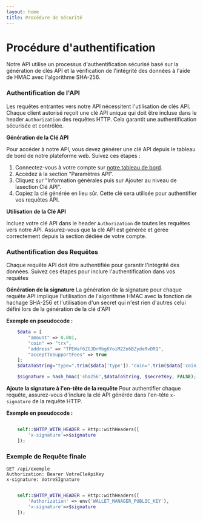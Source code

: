 ```yaml
---
layout: home
title: Procédure de Sécurité 
---
```


# Procédure d'authentification

Notre API utilise un processus d'authentification sécurisé basé sur la génération de clés API et la vérification de l'intégrité des données à l'aide de HMAC avec l'algorithme SHA-256.

### Authentification de l'API

Les requêtes entrantes vers notre API nécessitent l'utilisation de clés API. Chaque client autorisé reçoit une clé API unique qui doit être incluse dans le header `Authorization` des requêtes HTTP. Cela garantit une authentification sécurisée et contrôlée.

**Génération de la Clé API** 

Pour accéder à notre API, vous devez générer une clé API depuis le tableau de bord de notre plateforme web. Suivez ces étapes :

1. Connectez-vous à votre compte sur [notre tableau de bord](https://pay.izichange.com/login).
2. Accédez à la section "Paramètres API".
3. Cliquez sur "Information générales puis sur Ajouter au niveau de lasection Clé API".
4. Copiez la clé générée en lieu sûr. Cette clé sera utilisée pour authentifier vos requêtes API.

**Utilisation de la Clé API** 

Incluez votre clé API dans le header `Authorization` de toutes les requêtes vers notre API. Assurez-vous que la clé API est générée et gérée correctement depuis la section dédiée de votre compte.

### Authentification des Requêtes

Chaque requête API doit être authentifiée pour garantir l'intégrité des données. Suivez ces étapes pour inclure l'authentification dans vos requêtes

**Génération de la signature**
La génération de la signature pour chaque requête API implique l'utilisation de l'algorithme HMAC avec la fonction de hachage SHA-256 et l'utilisation d'un secret qui n'est rien d'autres celui défini lors de la génération de la clé d'API

**Exemple en pseudocode :**

```php
    $data = [
        "amount" => 0.001,
        "coin" => "trx",
        "address" => "TPEWaf6ZGJDrMbgKYoiM2Ze6BZydeRvDRQ",
        "acceptToSupportFees" => true
    ];
    $dataToString="type=".trim($data['type'])."coin=".trim($data['coin'])."amount=".trim($data['amount'])."status".trim($data['status']);

    $signature = hash_hmac('sha256',$dataToString, $secretKey, FALSE);
```

**Ajoute la signature à l'en-tête de la requête**
Pour authentifier chaque requête, assurez-vous d'inclure la clé API générée dans l'en-tête `x-signature` de la requête HTTP.

**Exemple en pseudocode :**
```php

    self::$HTTP_WITH_HEADER = Http::withHeaders([
        'x-signature'=>$signature
    ]);
```
### Exemple de Requête finale

```http
GET /api/exemple
Authorization: Bearer VotreCleApiKey
x-signature: VotreSIgnature
```

```php

    self::$HTTP_WITH_HEADER = Http::withHeaders([
        'Authorization' => env('WALLET_MANAGER_PUBLIC_KEY'),
        'x-signature'=>$signature
    ]);
```